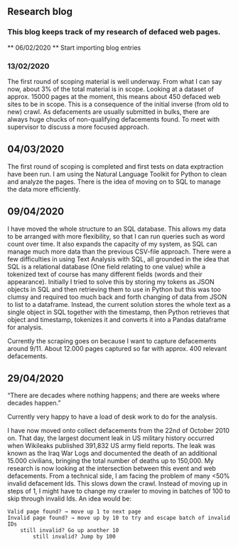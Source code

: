 ## Research blog
 
### This blog keeps track of my research of defaced web pages.

** 06/02/2020 **
Start importing blog entries

### 13/02/2020
The first round of scoping material is well underway. From what I can say now, about 3% of the total material is in scope. Looking at a dataset of approx. 15000 pages at the moment, this means about 450 defaced web sites to be in scope. This is a consequence of the initial inverse (from old to new) crawl. As defacements are usually submitted in bulks, there are always huge chucks of non-qualifying defacements found. To meet with supervisor to discuss a more focused approach. 

## 04/03/2020
The first round of scoping is completed and first tests on data exptraction have been run. I am using the Natural Language Toolkit for Python to clean and analyze the pages. There is the idea of moving on to SQL to manage the data  more efficiently. 

## 09/04/2020
I have moved the whole structure to an SQL database. This allows my data to be arranged with more flexibility, so that I can run queries such as word count over time. It also expands the capacity of my system, as SQL can manage much more data than the previous CSV-file approach. There were a few difficulties in using Text Analysis with SQL, all grounded in the idea that SQL is a relational database (One field relating to one value) while a tokenized text of course has many different fields (words and their appearance). Initially I tried to solve this by storing my tokens as JSON objects in SQL and then retrieving them to use in Python but this was too clumsy and required too much back and forth changing of data from JSON to list to a dataframe. Instead, the current solution stores the whole text as a single object in SQL together with the timestamp, then Python retrieves that object and timestamp, tokenizes it and converts it into a Pandas dataframe for analysis. 

Currently the scraping goes on because I want to capture defacements around 9/11. About 12.000 pages captured so far with approx. 400 relevant defacements.

## 29/04/2020
   “There are decades where nothing happens; and there are weeks where decades happen.” 
   
Currently very happy to have a load of desk work to do for the analysis. 

I have now moved onto collect defacements from the 22nd of October 2010 on. That day, the largest document leak in US military history occurred when Wikileaks published 391,832 US army field reports. The leak was known as the Iraq War Logs and documented the death of an additional 15.000 civilians, bringing the total number of deaths up to 150,000. 
My research is now looking at the intersection between this event and web defacements. From a technical side, I am facing the problem of many <50% invalid defacement Ids. This slows down the crawl. Instead of moving up in steps of 1, I might have to change my crawler to moving in batches of 100 to skip through invalid Ids. An idea would be:

	Valid page found? → move up 1 to next page
	Invalid page found? → move up by 10 to try and escape batch of invalid IDs
		still invalid? Go up another 10
			still invalid? Jump by 100

